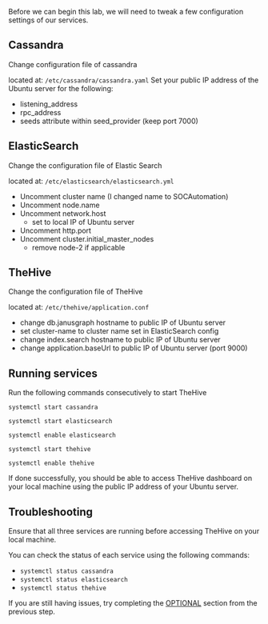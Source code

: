 Before we can begin this lab, we will need to tweak a few configuration settings of our services.
## Cassandra

Change configuration file of cassandra

located at: ```/etc/cassandra/cassandra.yaml```
Set your public IP address of the Ubuntu server for the following: 
- listening_address
- rpc_address
- seeds attribute within seed_provider (keep port 7000)

## ElasticSearch

Change the configuration file of Elastic Search

located at: ```/etc/elasticsearch/elasticsearch.yml```
- Uncomment cluster name (I changed name to SOCAutomation)
- Uncomment node.name
- Uncomment network.host 
	- set to local IP of Ubuntu server
- Uncomment http.port
- Uncomment cluster.initial_master_nodes
	- remove node-2 if applicable

## TheHive
Change the configuration file of TheHive

located at: ```/etc/thehive/application.conf```
- change db.janusgraph hostname to public IP of Ubuntu server 
- set cluster-name to cluster name set in ElasticSearch config
- change index.search hostname to public IP of Ubuntu server
- change application.baseUrl to public IP of Ubuntu server (port 9000)

## Running services
Run the following commands consecutively to start TheHive

```systemctl start cassandra```

```systemctl start elasticsearch```

```systemctl enable elasticsearch```

```systemctl start thehive```

```systemctl enable thehive```

If done successfully, you should be able to access TheHive dashboard on your local machine using the public IP address of your Ubuntu server. 

## Troubleshooting

Ensure that all three services are running before accessing TheHive on your local machine. 

You can check the status of each service using the following commands:
- ```systemctl status cassandra```
- ```systemctl status elasticsearch```
- ```systemctl status thehive```

If you are still having issues, try completing the [OPTIONAL](https://github.com/fyceu/SOC-Automation-Lab/blob/wip/1.%20Installation/Install.md#optional) section from the previous step. 